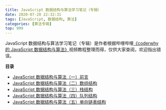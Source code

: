 ```yaml
---
title: JavaScript 数据结构与算法学习笔记（专辑）
date: 2020-07-20 22:32:31
tags: [JavaScript, 数据结构, 算法]
categories: [算法专辑]
top: 999
---
```


JavaScript 数据结构与算法学习笔记（专辑）是作者根据哔哩哔哩[《coderwhy 的 JavaScript 数据结构与算法》](https://www.bilibili.com/video/BV1x7411L7Q7?p=1)视频教程整理而得，仅供大家查阅，欢迎指出错误。

**目录**
- [JavaScript 数据结构与算法（一）前言](/2020/07/JavaScript数据结构与算法（一）前言/)
- [JavaScript 数据结构与算法（二）数组结构](/2020/07/JavaScript数据结构与算法（二）数组结构/)
- [JavaScript 数据结构与算法（三）栈结构](/2020/07/JavaScript数据结构与算法（三）栈结构/)
- [JavaScript 数据结构与算法（四）队列结构](/2020/07/JavaScript数据结构与算法（四）队列结构/)
- [JavaScript 数据结构与算法（五）单向链表结构](/2020/07/JavaScript数据结构与算法（五）单向链表结构/)
